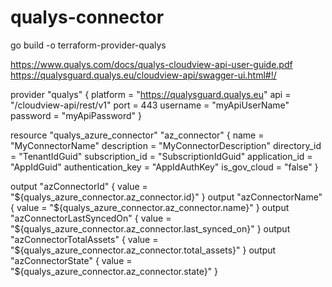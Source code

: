 # qualys-connector

go build -o terraform-provider-qualys

https://www.qualys.com/docs/qualys-cloudview-api-user-guide.pdf
https://qualysguard.qualys.eu/cloudview-api/swagger-ui.html#!/

provider "qualys" {
    platform = "https://qualysguard.qualys.eu"
    api = "/cloudview-api/rest/v1"
    port = 443
    username = "myApiUserName"
    password = "myApiPassword"
}

resource "qualys_azure_connector" "az_connector" {
    name = "MyConnectorName"
    description = "MyConnectorDescription"
    directory_id = "TenantIdGuid"
    subscription_id = "SubscriptionIdGuid"
    application_id = "AppIdGuid"
    authentication_key = "AppIdAuthKey"
    is_gov_cloud = "false"
}

output "azConnectorId" {
    value = "${qualys_azure_connector.az_connector.id}"
}
output "azConnectorName" {
    value = "${qualys_azure_connector.az_connector.name}"
}
output "azConnectorLastSyncedOn" {
    value = "${qualys_azure_connector.az_connector.last_synced_on}"
}
output "azConnectorTotalAssets" {
    value = "${qualys_azure_connector.az_connector.total_assets}"
}
output "azConnectorState" {
    value = "${qualys_azure_connector.az_connector.state}"
}